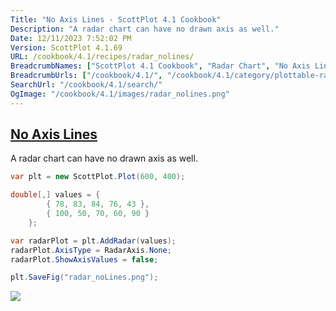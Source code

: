 ```yaml
---
Title: "No Axis Lines - ScottPlot 4.1 Cookbook"
Description: "A radar chart can have no drawn axis as well."
Date: 12/11/2023 7:52:02 PM
Version: ScottPlot 4.1.69
URL: /cookbook/4.1/recipes/radar_nolines/
BreadcrumbNames: ["ScottPlot 4.1 Cookbook", "Radar Chart", "No Axis Lines"]
BreadcrumbUrls: ["/cookbook/4.1/", "/cookbook/4.1/category/plottable-radar", "/cookbook/4.1/recipes/radar_nolines/"]
SearchUrl: "/cookbook/4.1/search/"
OgImage: "/cookbook/4.1/images/radar_nolines.png"
---
```


<h2><a href='/cookbook/4.1/recipes/radar_nolines/'>No Axis Lines</a></h2>

A radar chart can have no drawn axis as well.

```cs
var plt = new ScottPlot.Plot(600, 400);

double[,] values = {
        { 78, 83, 84, 76, 43 },
        { 100, 50, 70, 60, 90 }
    };

var radarPlot = plt.AddRadar(values);
radarPlot.AxisType = RadarAxis.None;
radarPlot.ShowAxisValues = false;

plt.SaveFig("radar_noLines.png");
```

<img src='../../images/radar_nolines.png' class='d-block mx-auto my-5' />


